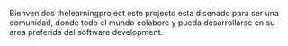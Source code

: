 Bienvenidos thelearningproject este projecto esta disenado para ser una comunidad, donde todo el mundo colabore y pueda desarrollarse en su area preferida del software development.
